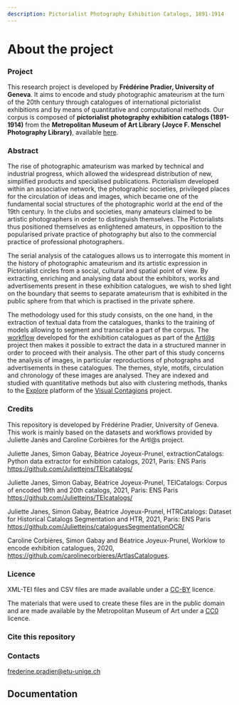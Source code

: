 ```yaml
---
description: Pictorialist Photography Exhibition Catalogs, 1891-1914
---
```


# About the project

### Project

This research project is developed by **Frédérine Pradier, University of Geneva**. It aims to encode and study photographic amateurism at the turn of the 20th century through catalogues of international pictorialist exhibitions and by means of quantitative and computational methods. Our corpus is composed of **pictorialist photography exhibition catalogs (1891-1914)** from the **Metropolitan Museum of Art Library (Joyce F. Menschel Photography Library)**, available [here](https://www.metmuseum.org/art/libraries-and-research-centers/watson-digital-collections/rare-materials-in-the-met-libraries/pictorialist-photography-exhibition-catalogs-1891-1914).

### Abstract

The rise of photographic amateurism was marked by technical and industrial progress, which allowed the widespread distribution of new, simplified products and specialised publications. Pictorialism developed within an associative network, the photographic societies, privileged places for the circulation of ideas and images, which became one of the fundamental social structures of the photographic world at the end of the 19th century. In the clubs and societies, many amateurs claimed to be artistic photographers in order to distinguish themselves. The Pictorialists thus positioned themselves as enlightened amateurs, in opposition to the popularised private practice of photography but also to the commercial practice of professional photographers.

The serial analysis of the catalogues allows us to interrogate this moment in the history of photographic amateurism and its artistic expression in Pictorialist circles from a social, cultural and spatial point of view. By extracting, enriching and analysing data about the exhibitors, works and advertisements present in these exhibition catalogues, we wish to shed light on the boundary that seems to separate amateurism that is exhibited in the public sphere from that which is practised in the private sphere.

The methodology used for this study consists, on the one hand, in the extraction of textual data from the catalogues, thanks to the training of models allowing to segment and transcribe a part of the corpus. The [workflow](https://github.com/IMAGO-Catalogues-Jjanes/extractionCatalogs) developed for the exhibition catalogues as part of the [Artl@s](https://artlas.huma-num.fr/fr/) project then makes it possible to extract the data in a structured manner in order to proceed with their analysis. The other part of this study concerns the analysis of images, in particular reproductions of photographs and advertisements in these catalogues. The themes, style, motifs, circulation and chronology of these images are analysed. They are indexed and studied with quantitative methods but also with clustering methods, thanks to the [Explore](https://visualcontagions.unige.ch/explore/) platform of the [Visual Contagions](https://www.unige.ch/visualcontagions/) project.

### Credits

This repository is developed by Frédérine Pradier, University of Geneva. This work is mainly based on the datasets and workflows provided by Juliette Janès and Caroline Corbières for the Artl@s project.

Juliette Janes, Simon Gabay, Béatrice Joyeux-Prunel, extractionCatalogs: Python data extractor for exhibition catalogs, 2021, Paris: ENS Paris https://github.com/Juliettejns/TEIcatalogs/

Juliette Janes, Simon Gabay, Béatrice Joyeux-Prunel, TEICatalogs: Corpus of encoded 19th and 20th catalogs, 2021, Paris: ENS Paris https://github.com/Juliettejns/TEIcatalogs/

Juliette Janes, Simon Gabay, Béatrice Joyeux-Prunel, HTRCatalogs: Dataset for Historical Catalogs Segmentation and HTR, 2021, Paris: ENS Paris https://github.com/Juliettejns/cataloguesSegmentationOCR/

Caroline Corbières, Simon Gabay and Béatrice Joyeux-Prunel, Worklow to encode exhibition catalogues, 2020, https://github.com/carolinecorbieres/ArtlasCatalogues.

### Licence

XML-TEI files and CSV files are made available under a [CC-BY](https://creativecommons.org/licenses/by/2.0/fr/) licence.

The materials that were used to create these files are in the public domain and are made available by the Metropolitan Museum of Art under a [CC0](https://creativecommons.org/publicdomain/zero/1.0/deed.fr) licence.

### Cite this repository

### Contacts

frederine.pradier@etu-unige.ch

## Documentation
